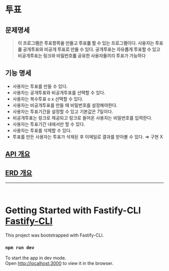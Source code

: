 # 투표
## 문제명세

> **이 프로그램은 투표항목을 만들고 투표를 할 수 있는 프로그램이다. 사용자는 투표를 공개투표와 비공개 투표로 만들 수 있다. 공개투표는 자유롭게 투표할 수 있고 비공개투표는 링크와 비밀번호를 공유한 사용자들끼리 투표가 가능하다**
> 

## 기능 명세

- 사용자는 투표를 만들 수 있다.
- 사용자는 공개투표와 비공개투표를 선택할 수 있다.
- 사용자는 복수투표 o x 선택할 수 있다.
- 사용자는 비공개투표를 만들 때 비밀번호를 설정해야한다.
- 사용자는 투표기간을 설정할 수 있고 기본값은 7일이다.
- 비공개투표는 링크로 제공되고 링크로 들어온 사용자는 비밀번호를 입력한다.
- 사용자는 투표기간 내에서만 할 수 있다.
- 사용자는 투표를 삭제할 수 있다.
- 투표를 만든 사용자는 투표가 삭제된 후 이메일로 결과를 받아볼 수 있다. ⇒ 구현 X

## [API 개요](https://github.com/cs-devops-bootcamp/devops-01-P1-TeamF/blob/master/API.md)
## [ERD 개요](https://github.com/cs-devops-bootcamp/devops-01-P1-TeamF/blob/master/ERD.png)
----
</br>

# Getting Started with Fastify-CLI [Fastify-CLI](https://www.npmjs.com/package/fastify-cli)
This project was bootstrapped with Fastify-CLI.

### `npm run dev`

To start the app in dev mode.\
Open [http://localhost:3000](http://localhost:3000) to view it in the browser.
